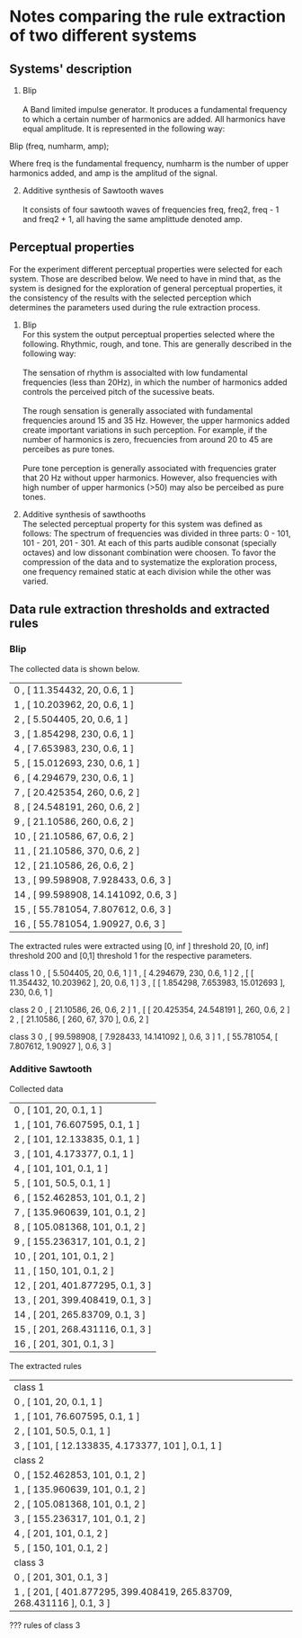 # Notes comparing the rule extraction of two different systems



## Systems' description

1. Blip <br />  
A Band limited impulse generator. It produces a fundamental frequency to which a certain number of harmonics are added. All harmonics have equal amplitude. It is represented in the following way:<br />  

Blip (freq, numharm, amp); <br />  

Where freq is the fundamental frequency, numharm is the number of upper harmonics added, and amp is the amplitud of the signal.

2. Additive synthesis of Sawtooth waves <br />  
It consists of four sawtooth waves of frequencies freq, freq2, freq - 1 and freq2 + 1, all having the same amplittude denoted amp.


## Perceptual properties
For the experiment different perceptual properties were selected for each system. Those are described below. We need to have in mind that, as the system is designed for the exploration of general perceptual properties, it the consistency of the results with the selected perception which determines the parameters used during the rule extraction process.

1. Blip <br />
For this system the output perceptual properties selected where the following. Rhythmic, rough, and tone. This are generally described in the following way: <br />  
The sensation of rhythm is associalted with low fundamental frequencies (less than 20Hz), in which the number of harmonics added controls the perceived pitch of the sucessive beats. <br />  
The rough sensation is generally associated with fundamental frequencies around 15 and 35 Hz. However, the upper harmonics added create important variations in such perception. For example, if the number of harmonics is zero, frecuencies from around 20 to 45 are perceibes as pure tones.<br />  
Pure tone perception is generally associated with frequencies grater that 20 Hz without upper harmonics. However, also frequencies with high number of upper harmonics (>50) may also be perceibed as pure tones.<br />  

2. Additive synthesis of sawthooths<br/>
The selected perceptual property for this system was defined as follows:
The spectrum of frequencies was divided in three parts: 0 - 101, 101 - 201, 201 - 301. At each of this parts audible consonat (specially octaves) and low dissonant combination were choosen. To favor the compression of the data and to systematize the exploration process, one frequency remained static at each division while the other was varied.

## Data rule extraction thresholds and extracted rules

### Blip
The collected data is shown below.

|                                       | 
|---------------------------------------| 
| 0 , [ 11.354432, 20, 0.6, 1 ]         | 
| 1 , [ 10.203962, 20, 0.6, 1 ]         | 
| 2 , [ 5.504405, 20, 0.6, 1 ]          | 
| 3 , [ 1.854298, 230, 0.6, 1 ]         | 
| 4 , [ 7.653983, 230, 0.6, 1 ]         | 
| 5 , [ 15.012693, 230, 0.6, 1 ]        | 
| 6 , [ 4.294679, 230, 0.6, 1 ]         | 
| 7 , [ 20.425354, 260, 0.6, 2 ]        | 
| 8 , [ 24.548191, 260, 0.6, 2 ]        | 
| 9 , [ 21.10586, 260, 0.6, 2 ]         | 
| 10 , [ 21.10586, 67, 0.6, 2 ]         | 
| 11 , [ 21.10586, 370, 0.6, 2 ]        | 
| 12 , [ 21.10586, 26, 0.6, 2 ]         | 
| 13 , [ 99.598908, 7.928433, 0.6, 3 ]  | 
| 14 , [ 99.598908, 14.141092, 0.6, 3 ] | 
| 15 , [ 55.781054, 7.807612, 0.6, 3 ]  | 
| 16 , [ 55.781054, 1.90927, 0.6, 3 ]   | 

The extracted rules were extracted using [0, inf ] threshold 20, [0, inf] threshold 200 and [0,1] threshold  1 for the respective parameters.

class 1
0 , [ 5.504405, 20, 0.6, 1 ]
1 , [ 4.294679, 230, 0.6, 1 ]
2 , [ [ 11.354432, 10.203962 ], 20, 0.6, 1 ]
3 , [ [ 1.854298, 7.653983, 15.012693 ], 230, 0.6, 1 ]

class 2
0 , [ 21.10586, 26, 0.6, 2 ]
1 , [ [ 20.425354, 24.548191 ], 260, 0.6, 2 ]
2 , [ 21.10586, [ 260, 67, 370 ], 0.6, 2 ]

class 3
0 , [ 99.598908, [ 7.928433, 14.141092 ], 0.6, 3 ]
1 , [ 55.781054, [ 7.807612, 1.90927 ], 0.6, 3 ]

### Additive Sawtooth
Collected data

|                                  | 
|----------------------------------| 
| 0 , [ 101, 20, 0.1, 1 ]          | 
| 1 , [ 101, 76.607595, 0.1, 1 ]   | 
| 2 , [ 101, 12.133835, 0.1, 1 ]   | 
| 3 , [ 101, 4.173377, 0.1, 1 ]    | 
| 4 , [ 101, 101, 0.1, 1 ]         | 
| 5 , [ 101, 50.5, 0.1, 1 ]        | 
| 6 , [ 152.462853, 101, 0.1, 2 ]  | 
| 7 , [ 135.960639, 101, 0.1, 2 ]  | 
| 8 , [ 105.081368, 101, 0.1, 2 ]  | 
| 9 , [ 155.236317, 101, 0.1, 2 ]  | 
| 10 , [ 201, 101, 0.1, 2 ]        | 
| 11 , [ 150, 101, 0.1, 2 ]        | 
| 12 , [ 201, 401.877295, 0.1, 3 ] | 
| 13 , [ 201, 399.408419, 0.1, 3 ] | 
| 14 , [ 201, 265.83709, 0.1, 3 ]  | 
| 15 , [ 201, 268.431116, 0.1, 3 ] | 
| 16 , [ 201, 301, 0.1, 3 ]        | 

The extracted rules 

|                                                                        | 
|------------------------------------------------------------------------| 
|class 1                                                                 |
| 0 , [ 101, 20, 0.1, 1 ]                                                | 
| 1 , [ 101, 76.607595, 0.1, 1 ]                                         | 
| 2 , [ 101, 50.5, 0.1, 1 ]                                              | 
| 3 , [ 101, [ 12.133835, 4.173377, 101 ], 0.1, 1 ]  
|class 2                                                                 | 
| 0 , [ 152.462853, 101, 0.1, 2 ]                                        | 
| 1 , [ 135.960639, 101, 0.1, 2 ]                                        | 
| 2 , [ 105.081368, 101, 0.1, 2 ]                                        | 
| 3 , [ 155.236317, 101, 0.1, 2 ]                                        | 
| 4 , [ 201, 101, 0.1, 2 ]                                               | 
| 5 , [ 150, 101, 0.1, 2 ]
|class 3                                                                 | 
| 0 , [ 201, 301, 0.1, 3 ]                                               | 
| 1 , [ 201, [ 401.877295, 399.408419, 265.83709, 268.431116 ], 0.1, 3 ] | 


???  rules of class 3

 
